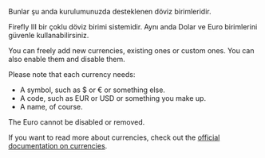 Bunlar şu anda kurulumunuzda desteklenen döviz birimleridir.

Firefly III bir çoklu döviz birimi sistemidir. Aynı anda Dolar ve Euro birimlerini güvenle kullanabilirsiniz.

You can freely add new currencies, existing ones or custom ones. You can also enable them and disable them.

Please note that each currency needs:

- A symbol, such as $ or € or something else.
- A code, such as EUR or USD or something you make up.
- A name, of course.

The Euro cannot be disabled or removed.

If you want to read more about currencies, check out the [official documentation on currencies](https://docs.firefly-iii.org/concepts/currencies).